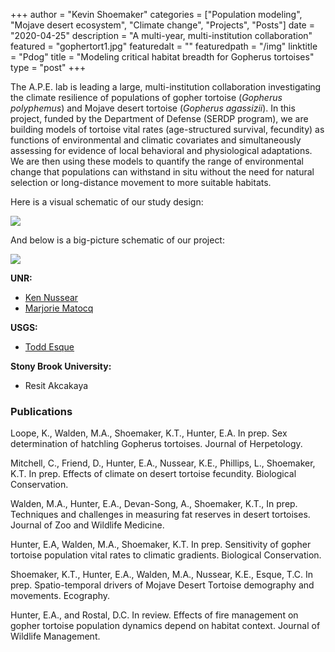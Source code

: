 +++
author = "Kevin Shoemaker"
categories = ["Population modeling", "Mojave desert ecosystem", "Climate change", "Projects", "Posts"]
date = "2020-04-25"
description = "A multi-year, multi-institution collaboration"
featured = "gophertort1.jpg"
featuredalt = ""
featuredpath = "/img"
linktitle = "Pdog"
title = "Modeling critical habitat breadth for Gopherus tortoises"
type = "post"
+++

The A.P.E. lab is leading a large, multi-institution collaboration investigating the climate resilience of populations of gopher tortoise (*Gopherus polyphemus*) and Mojave desert tortoise (*Gopherus agassizii*). In this project, funded by the Department of Defense (SERDP program), we are building models of tortoise vital rates (age-structured survival, fecundity) as functions of environmental and climatic covariates and simultaneously assessing for evidence of local behavioral and physiological adaptations. We are then using these models to quantify the range of environmental change that populations can withstand in situ without the need for natural selection or long-distance movement to more suitable habitats.  

Here is a visual schematic of our study design:

 ![](/img/studydesign.png)


And below is a big-picture schematic of our project:

![](/img/Serdp_gopherus1.jpg)

**UNR:**    
* [Ken Nussear](https://www.unr.edu/geography/faculty/kenneth-nussear)    
* [Marjorie Matocq](https://naes.unr.edu/matocq/)

**USGS:**  
* [Todd Esque](https://www.usgs.gov/staff-profiles/todd-esque)

**Stony Brook University:**
* Resit Akcakaya


### Publications

Loope, K., Walden, M.A., Shoemaker, K.T., Hunter, E.A. In prep. Sex determination of hatchling Gopherus tortoises. Journal of Herpetology.

Mitchell, C., Friend, D., Hunter, E.A., Nussear, K.E., Phillips, L., Shoemaker, K.T. In prep. Effects of climate on desert tortoise fecundity. Biological Conservation.

Walden, M.A., Hunter, E.A., Devan-Song, A., Shoemaker, K.T., In prep. Techniques and challenges in measuring fat reserves in desert tortoises. Journal of Zoo and Wildlife Medicine.

Hunter, E.A, Walden, M.A., Shoemaker, K.T. In prep. Sensitivity of gopher tortoise population vital rates to climatic gradients. Biological Conservation.

Shoemaker, K.T., Hunter, E.A., Walden, M.A., Nussear, K.E., Esque, T.C. In prep. Spatio-temporal drivers of Mojave Desert Tortoise demography and movements. Ecography.

Hunter, E.A., and Rostal, D.C. In review. Effects of fire management on gopher tortoise population dynamics depend on habitat context. Journal of Wildlife Management.  

